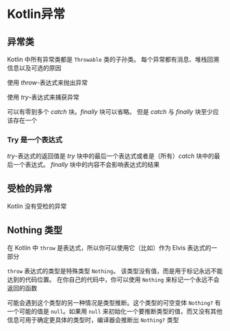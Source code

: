 # Kotlin异常

## 异常类

Kotlin 中所有异常类都是 `Throwable` 类的子孙类。 每个异常都有消息、堆栈回溯信息以及可选的原因

使用 *throw*-表达式来抛出异常

使用 *try*-表达式来捕获异常

可以有零到多个 *catch* 块。*finally* 块可以省略。 但是 *catch* 与 *finally* 块至少应该存在一个

### Try 是一个表达式

*try*-表达式的返回值是 *try* 块中的最后一个表达式或者是（所有）*catch* 块中的最后一个表达式。 *finally* 块中的内容不会影响表达式的结果

## 受检的异常

Kotlin 没有受检的异常

## Nothing 类型

在 Kotlin 中 `throw` 是表达式，所以你可以使用它（比如）作为 Elvis 表达式的一部分

`throw` 表达式的类型是特殊类型 `Nothing`。 该类型没有值，而是用于标记永远不能达到的代码位置。 在你自己的代码中，你可以使用 `Nothing` 来标记一个永远不会返回的函数

可能会遇到这个类型的另一种情况是类型推断。这个类型的可空变体 `Nothing?` 有一个可能的值是 `null`。如果用 `null` 来初始化一个要推断类型的值，而又没有其他信息可用于确定更具体的类型时，编译器会推断出 `Nothing?` 类型